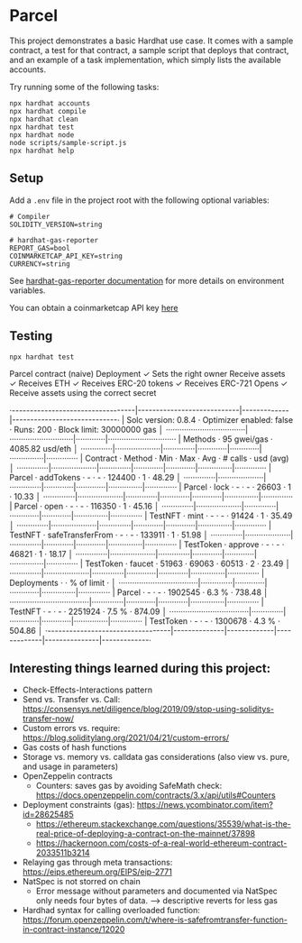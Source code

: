# Parcel

This project demonstrates a basic Hardhat use case. It comes with a sample contract, a test for that contract, a sample script that deploys that contract, and an example of a task implementation, which simply lists the available accounts.

Try running some of the following tasks:

```shell
npx hardhat accounts
npx hardhat compile
npx hardhat clean
npx hardhat test
npx hardhat node
node scripts/sample-script.js
npx hardhat help
```

## Setup

Add a `.env` file in the project root with the following optional variables:
```
# Compiler
SOLIDITY_VERSION=string

# hardhat-gas-reporter
REPORT_GAS=bool
COINMARKETCAP_API_KEY=string
CURRENCY=string
```
See [hardhat-gas-reporter documentation](https://www.npmjs.com/package/hardhat-gas-reporter) for more details on environment variables.

You can obtain a coinmarketcap API key [here](https://pro.coinmarketcap.com/)

## Testing

```shell
npx hardhat test
```

  Parcel contract (naive)
    Deployment
      ✓ Sets the right owner
    Receive assets
      ✓ Receives ETH
      ✓ Receives ERC-20 tokens
      ✓ Receives ERC-721
    Opens
      ✓ Receive assets using the correct secret

·----------------------------------|----------------------------|-------------|-----------------------------·
|       Solc version: 0.8.4        ·  Optimizer enabled: false  ·  Runs: 200  ·  Block limit: 30000000 gas  │
···································|····························|·············|······························
|  Methods                         ·               95 gwei/gas                ·       4085.82 usd/eth       │
··············|····················|··············|·············|·············|···············|··············
|  Contract   ·  Method            ·  Min         ·  Max        ·  Avg        ·  # calls      ·  usd (avg)  │
··············|····················|··············|·············|·············|···············|··············
|  Parcel     ·  addTokens         ·           -  ·          -  ·     124400  ·            1  ·      48.29  │
··············|····················|··············|·············|·············|···············|··············
|  Parcel     ·  lock              ·           -  ·          -  ·      26603  ·            1  ·      10.33  │
··············|····················|··············|·············|·············|···············|··············
|  Parcel     ·  open              ·           -  ·          -  ·     116350  ·            1  ·      45.16  │
··············|····················|··············|·············|·············|···············|··············
|  TestNFT    ·  mint              ·           -  ·          -  ·      91424  ·            1  ·      35.49  │
··············|····················|··············|·············|·············|···············|··············
|  TestNFT    ·  safeTransferFrom  ·           -  ·          -  ·     133911  ·            1  ·      51.98  │
··············|····················|··············|·············|·············|···············|··············
|  TestToken  ·  approve           ·           -  ·          -  ·      46821  ·            1  ·      18.17  │
··············|····················|··············|·············|·············|···············|··············
|  TestToken  ·  faucet            ·       51963  ·      69063  ·      60513  ·            2  ·      23.49  │
··············|····················|··············|·············|·············|···············|··············
|  Deployments                     ·                                          ·  % of limit   ·             │
···································|··············|·············|·············|···············|··············
|  Parcel                          ·           -  ·          -  ·    1902545  ·        6.3 %  ·     738.48  │
···································|··············|·············|·············|···············|··············
|  TestNFT                         ·           -  ·          -  ·    2251924  ·        7.5 %  ·     874.09  │
···································|··············|·············|·············|···············|··············
|  TestToken                       ·           -  ·          -  ·    1300678  ·        4.3 %  ·     504.86  │
·----------------------------------|--------------|-------------|-------------|---------------|-------------·


## Interesting things learned during this project:

- Check-Effects-Interactions pattern
- Send vs. Transfer vs. Call: https://consensys.net/diligence/blog/2019/09/stop-using-soliditys-transfer-now/
- Custom errors vs. require: https://blog.soliditylang.org/2021/04/21/custom-errors/
- Gas costs of hash functions
- Storage vs. memory vs. calldata gas considerations (also view vs. pure, and usage in parameters)
- OpenZeppelin contracts
    - Counters: saves gas by avoiding SafeMath check: https://docs.openzeppelin.com/contracts/3.x/api/utils#Counters
- Deployment constraints (gas): https://news.ycombinator.com/item?id=28625485
    - https://ethereum.stackexchange.com/questions/35539/what-is-the-real-price-of-deploying-a-contract-on-the-mainnet/37898
    - https://hackernoon.com/costs-of-a-real-world-ethereum-contract-2033511b3214
- Relaying gas through meta transactions: https://eips.ethereum.org/EIPS/eip-2771
- NatSpec is not storred on chain
    - Error message without parameters and documented via NatSpec only needs
    four bytes of data. --> descriptive reverts for less gas
- Hardhad syntax for calling overloaded function: https://forum.openzeppelin.com/t/where-is-safefromtransfer-function-in-contract-instance/12020